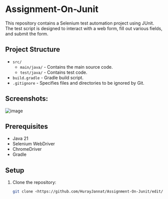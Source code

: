 # Assignment-On-Junit

This repository contains a Selenium test automation project using JUnit. The test script is designed to interact with a web form, fill out various fields, and submit the form.

## Project Structure

- `src/`
  - `main/java/` - Contains the main source code.
  - `test/java/` - Contains test code.
- `build.gradle` - Gradle build script.
- `.gitignore` - Specifies files and directories to be ignored by Git.

## Screenshots:
  ![image](https://github.com/user-attachments/assets/4884b717-04f7-4c8d-ba24-357241dd28d1)



## Prerequisites

- Java 21
- Selenium WebDriver
- ChromeDriver
- Gradle

## Setup

1. Clone the repository:
   ```sh
   git clone <https://github.com/HurayJannat/Assignment-On-Junit/edit/master>
